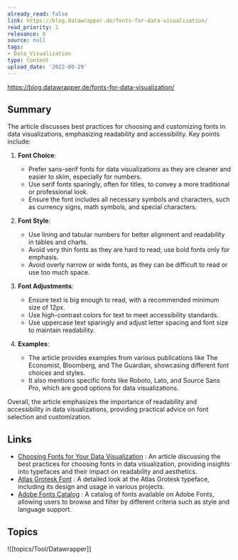 ```yaml
---
already_read: false
link: https://blog.datawrapper.de/fonts-for-data-visualization/
read_priority: 1
relevance: 0
source: null
tags:
- Data_Visualization
type: Content
upload_date: '2022-09-29'
---
```


https://blog.datawrapper.de/fonts-for-data-visualization/
## Summary

The article discusses best practices for choosing and customizing fonts in data visualizations, emphasizing readability and accessibility. Key points include:

1. **Font Choice**:
   - Prefer sans-serif fonts for data visualizations as they are cleaner and easier to skim, especially for numbers.
   - Use serif fonts sparingly, often for titles, to convey a more traditional or professional look.
   - Ensure the font includes all necessary symbols and characters, such as currency signs, math symbols, and special characters.

2. **Font Style**:
   - Use lining and tabular numbers for better alignment and readability in tables and charts.
   - Avoid very thin fonts as they are hard to read; use bold fonts only for emphasis.
   - Avoid overly narrow or wide fonts, as they can be difficult to read or use too much space.

3. **Font Adjustments**:
   - Ensure text is big enough to read, with a recommended minimum size of 12px.
   - Use high-contrast colors for text to meet accessibility standards.
   - Use uppercase text sparingly and adjust letter spacing and font size to maintain readability.

4. **Examples**:
   - The article provides examples from various publications like The Economist, Bloomberg, and The Guardian, showcasing different font choices and styles.
   - It also mentions specific fonts like Roboto, Lato, and Source Sans Pro, which are good options for data visualizations.

Overall, the article emphasizes the importance of readability and accessibility in data visualizations, providing practical advice on font selection and customization.
## Links

- [Choosing Fonts for Your Data Visualization](https://nightingaledvs.com/choosing-fonts-for-your-data-visualization/) : An article discussing the best practices for choosing fonts in data visualization, providing insights into typefaces and their impact on readability and aesthetics.
- [Atlas Grotesk Font](https://commercialtype.com/catalog/atlas/atlas_grotesk) : A detailed look at the Atlas Grotesk typeface, including its design and usage in various projects.
- [Adobe Fonts Catalog](https://fonts.adobe.com/fonts?browse_mode=default&cc=true&filters=ns%3Auc&max_styles=26&min_styles=1) : A catalog of fonts available on Adobe Fonts, allowing users to browse and filter by different criteria such as style and language support.

## Topics

![[topics/Tool/Datawrapper]]